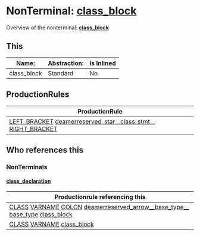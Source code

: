 # NonTerminal: **[class_block](./class_block.md)**

Overview of the nonterminal: **[class_block](./class_block.md)**



## This

| Name:                | Abstraction:    | Is Inlined |
| -------------------- | --------------- | ---------- |
| class_block | Standard | No |



## ProductionRules

| ProductionRule |
| ---- |
| [LEFT_BRACKET](./../Lexicon/LEFT_BRACKET.md) [deamerreserved_star__class_stmt__](./deamerreserved_star__class_stmt__.md) [RIGHT_BRACKET](./../Lexicon/RIGHT_BRACKET.md)  |




## Who references this

### NonTerminals


#### [class_declaration](./../Grammar/class_declaration.md)

| Productionrule referencing this                      |
| ---------------------------------------------------- |
| [CLASS](./../Lexicon/CLASS.md) [VARNAME](./../Lexicon/VARNAME.md) [COLON](./../Lexicon/COLON.md) [deamerreserved_arrow__base_type__](./deamerreserved_arrow__base_type__.md) [base_type](./base_type.md) [class_block](./class_block.md)  |
| [CLASS](./../Lexicon/CLASS.md) [VARNAME](./../Lexicon/VARNAME.md) [class_block](./class_block.md)  |




